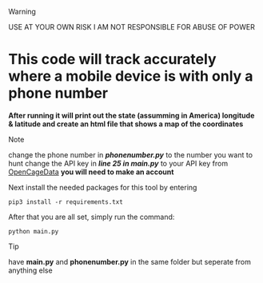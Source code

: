 > [!WARNING]
> USE AT YOUR OWN RISK I AM NOT RESPONSIBLE FOR ABUSE OF POWER

# This code will track accurately where a mobile device is with only a phone number
**After running it will print out the state (assumming in America) longitude & latitude and create an html file that shows a map of the coordinates**

> [!NOTE]
> change the phone number in ***phonenumber.py*** to the number you want to hunt
> change the API key in ***line 25 in main.py*** to your API key from [OpenCageData](https://opencagedata.com) **you will need to make an account**

Next install the needed packages for this tool by entering
```
pip3 install -r requirements.txt
```

After that you are all set, simply run the command:
```
python main.py
```

> [!TIP]
> have **main.py** and **phonenumber.py** in the same folder but seperate from anything else
